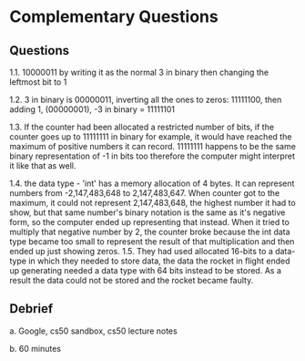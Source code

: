 # Complementary Questions

## Questions

1.1. 10000011 by writing it as the normal 3 in binary then changing the leftmost bit to 1

1.2. 3 in binary is 00000011, inverting all the ones to zeros: 11111100,
     then adding 1, (00000001), -3 in binary = 11111101

1.3. If the counter had been allocated a restricted number of bits, if the counter goes up to 11111111 in binary for example, it would have reached the maximum of positive numbers it can record.
     11111111 happens to be the same binary representation of -1 in bits too therefore the computer might interpret it like that as well.

1.4. the data type - 'int' has a memory allocation of 4 bytes. It can represent numbers from -2,147,483,648 to 2,147,483,647. When counter got to the maximum, it could not represent 2,147,483,648, the highest number it had to show, but that same number's binary notation is the same as it's negative form,
     so the computer ended up representing that instead. When it tried to multiply that negative number by 2, the counter broke because the int data type became too small to represent the result of that multiplication and then ended up just showing zeros.
1.5. They had used allocated 16-bits to a data-type in which they needed to store data, the data the rocket in flight ended up generating needed a data type with 64 bits instead to be stored. As a result the data could not be stored and the rocket became faulty.

## Debrief

a. Google, cs50 sandbox, cs50 lecture notes

b. 60 minutes
